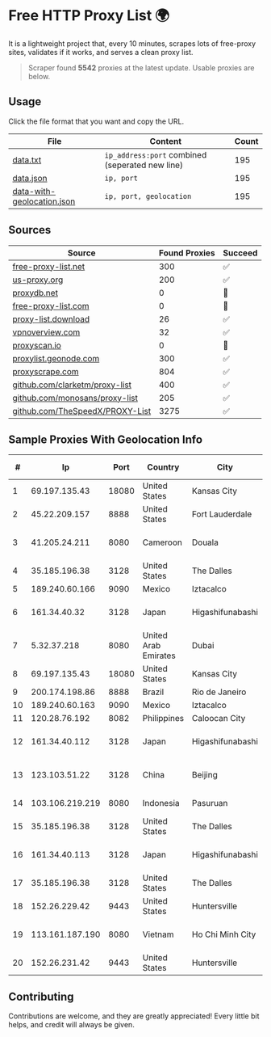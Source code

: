 
# Free HTTP Proxy List 🌍

It is a lightweight project that, every 10 minutes, scrapes lots of free-proxy sites, validates if it works, and serves a clean proxy list.


> Scraper found **5542** proxies at the latest update. Usable proxies are below.

## Usage

Click the file format that you want and copy the URL.


|File|Content|Count|
|----|-------|-----|
|[data.txt](https://raw.githubusercontent.com/themiralay/Proxy-List-World/master/data.txt)|`ip_address:port` combined (seperated new line)|195|
|[data.json](https://raw.githubusercontent.com/themiralay/Proxy-List-World/master/data.json)|`ip, port`|195|
|[data-with-geolocation.json](https://raw.githubusercontent.com/themiralay/Proxy-List-World/master/data-with-geolocation.json)|`ip, port, geolocation`|195|

## Sources

|Source|Found Proxies|Succeed|
|------|-------------|-------|
|[free-proxy-list.net](https://free-proxy-list.net)|300|✅|
|[us-proxy.org](https://www.us-proxy.org)|200|✅|
|[proxydb.net](http://proxydb.net)|0|🚫|
|[free-proxy-list.com](https://free-proxy-list.com/?page=&port=&type%5B%5D=http&type%5B%5D=https&up_time=0&search=Search)|0|🚫|
|[proxy-list.download](https://www.proxy-list.download/HTTP)|26|✅|
|[vpnoverview.com](https://vpnoverview.com/privacy/anonymous-browsing/free-proxy-servers)|32|✅|
|[proxyscan.io](https://www.proxyscan.io)|0|🚫|
|[proxylist.geonode.com](https://proxylist.geonode.com/api/proxy-list?limit=300&page=1&sort_by=lastChecked&sort_type=desc&protocols=http,https)|300|✅|
|[proxyscrape.com](https://api.proxyscrape.com/v2/?request=displayproxies&protocol=http&timeout=10000&country=all&ssl=all&anonymity=all)|804|✅|
|[github.com/clarketm/proxy-list](https://raw.githubusercontent.com/clarketm/proxy-list/master/proxy-list-raw.txt)|400|✅|
|[github.com/monosans/proxy-list](https://raw.githubusercontent.com/monosans/proxy-list/main/proxies/http.txt)|205|✅|
|[github.com/TheSpeedX/PROXY-List](https://raw.githubusercontent.com/TheSpeedX/PROXY-List/master/http.txt)|3275|✅|


## Sample Proxies With Geolocation Info

|#|Ip|Port|Country|City|Internet Service Provider|
|-|--|----|-------|----|-------------------------|
|1|69.197.135.43|18080|United States|Kansas City|WholeSale Internet|
|2|45.22.209.157|8888|United States|Fort Lauderdale|AT&T Services, Inc.|
|3|41.205.24.211|8080|Cameroon|Douala|MTN Network Solutions (Cameroon)|
|4|35.185.196.38|3128|United States|The Dalles|Google LLC|
|5|189.240.60.166|9090|Mexico|Iztacalco|Uninet S.A. de C.V.|
|6|161.34.40.32|3128|Japan|Higashifunabashi|NTT PC Communications, Inc.|
|7|5.32.37.218|8080|United Arab Emirates|Dubai|Emirates Integrated Telecommunications Company PJSC|
|8|69.197.135.43|18080|United States|Kansas City|WholeSale Internet|
|9|200.174.198.86|8888|Brazil|Rio de Janeiro|Claro S.A|
|10|189.240.60.163|9090|Mexico|Iztacalco|Uninet S.A. de C.V.|
|11|120.28.76.192|8082|Philippines|Caloocan City|Globe Telecom|
|12|161.34.40.112|3128|Japan|Higashifunabashi|NTT PC Communications, Inc.|
|13|123.103.51.22|3128|China|Beijing|IDC, China Telecommunications Corporation|
|14|103.106.219.219|8080|Indonesia|Pasuruan|PT. ARTHA LINTAS DATA MANDIRI|
|15|35.185.196.38|3128|United States|The Dalles|Google LLC|
|16|161.34.40.113|3128|Japan|Higashifunabashi|NTT PC Communications, Inc.|
|17|35.185.196.38|3128|United States|The Dalles|Google LLC|
|18|152.26.229.42|9443|United States|Huntersville|MCNC|
|19|113.161.187.190|8080|Vietnam|Ho Chi Minh City|VietNam Post and Telecom Corporation|
|20|152.26.231.42|9443|United States|Huntersville|MCNC|



## Contributing

Contributions are welcome, and they are greatly appreciated! Every
little bit helps, and credit will always be given.

